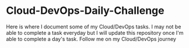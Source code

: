 # Cloud-DevOps-Daily-Challenge
Here is where I document some of my Cloud/DevOps tasks.
I may not be able to complete a task everyday but I will update this repository once I'm able to complete a day's task.
Follow me on my Cloud/DevOps journey
